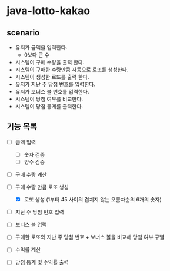 # java-lotto-kakao

## scenario
- 유저가 금액을 입력한다.
  - 0보다 큰 수
- 시스템이 구매 수량을 출력 한다.
- 시스템이 구매한 수량만큼 자동으로 로또를 생성한다.
- 시스템이 생성한 로또를 출력 한다.
- 유저가 지난 주 당첨 번호를 입력한다.
- 유저가 보너스 볼 번호를 입력한다.
- 시스템이 당첨 여부를 비교한다.
- 시스템이 당첨 통계를 출력한다.

## 기능 목록
- [ ] 금액 입력
  - [ ] 숫자 검증
  - [ ] 양수 검증
- [ ] 구매 수량 계산
- [ ] 구매 수량 만큼 로또 생성
  - [x] 로또 생성 (1부터 45 사이의 겹치지 않는 오름차순의 6개의 숫자)
- [ ] 지난 주 당첨 번호 입력
- [ ] 보너스 볼 입력
- [ ] 구매한 로또와 지난 주 당첨 번호 + 보너스 볼을 비교해 당첨 여부 구별
- [ ] 수익률 계산
- [ ] 당첨 통계 및 수익률 출력



###




